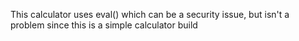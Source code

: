 This calculator uses eval() which can be a security issue, but isn't a problem since this is a simple calculator build 
